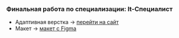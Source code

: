 ### Финальная работа по специализации: It-Специалист

- Адаптивная верстка -> [перейти на сайт](https://shiverskikh.github.io/Analytics_project/)
- Макет -> [макет c Figma](<https://www.figma.com/file/PxV85sdIzWj0CZ2kqg0hsT/Analytics-%E2%80%94-Landing-Page-Design-(Community)?type=design&node-id=0-1&t=UqLZZQvIzio2RfTj-0>)



